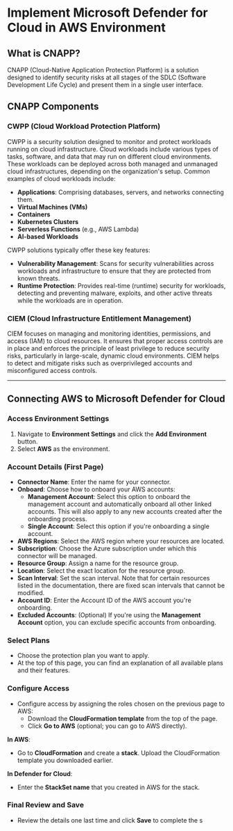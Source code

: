 # Implement Microsoft Defender for Cloud in AWS Environment

## What is CNAPP?
CNAPP (Cloud-Native Application Protection Platform) is a solution designed to identify security risks at all stages of the SDLC (Software Development Life Cycle) and present them in a single user interface.

## CNAPP Components

### CWPP (Cloud Workload Protection Platform)
CWPP is a security solution designed to monitor and protect workloads running on cloud infrastructure. Cloud workloads include various types of tasks, software, and data that may run on different cloud environments. These workloads can be deployed across both managed and unmanaged cloud infrastructures, depending on the organization's setup. Common examples of cloud workloads include:
- **Applications**: Comprising databases, servers, and networks connecting them.
- **Virtual Machines (VMs)**
- **Containers**
- **Kubernetes Clusters**
- **Serverless Functions** (e.g., AWS Lambda)
- **AI-based Workloads**

CWPP solutions typically offer these key features:
- **Vulnerability Management**: Scans for security vulnerabilities across workloads and infrastructure to ensure that they are protected from known threats.
- **Runtime Protection**: Provides real-time (runtime) security for workloads, detecting and preventing malware, exploits, and other active threats while the workloads are in operation.

### CIEM (Cloud Infrastructure Entitlement Management)
CIEM focuses on managing and monitoring identities, permissions, and access (IAM) to cloud resources. It ensures that proper access controls are in place and enforces the principle of least privilege to reduce security risks, particularly in large-scale, dynamic cloud environments. CIEM helps to detect and mitigate risks such as overprivileged accounts and misconfigured access controls.

---

## Connecting AWS to Microsoft Defender for Cloud

### Access Environment Settings
1. Navigate to **Environment Settings** and click the **Add Environment** button.
2. Select **AWS** as the environment.

### Account Details (First Page)
- **Connector Name**: Enter the name for your connector.
- **Onboard**: Choose how to onboard your AWS accounts:
  - **Management Account**: Select this option to onboard the management account and automatically onboard all other linked accounts. This will also apply to any new accounts created after the onboarding process.
  - **Single Account**: Select this option if you're onboarding a single account.
- **AWS Regions**: Select the AWS region where your resources are located.
- **Subscription**: Choose the Azure subscription under which this connector will be managed.
- **Resource Group**: Assign a name for the resource group.
- **Location**: Select the exact location for the resource group.
- **Scan Interval**: Set the scan interval. Note that for certain resources listed in the documentation, there are fixed scan intervals that cannot be modified.
- **Account ID**: Enter the Account ID of the AWS account you're onboarding.
- **Excluded Accounts**: (Optional) If you're using the **Management Account** option, you can exclude specific accounts from onboarding.

### Select Plans
- Choose the protection plan you want to apply.  
- At the top of this page, you can find an explanation of all available plans and their features.

### Configure Access
- Configure access by assigning the roles chosen on the previous page to AWS:
  - Download the **CloudFormation template** from the top of the page.
  - Click **Go to AWS** (optional; you can go to AWS directly).

**In AWS**:
- Go to **CloudFormation** and create a **stack**. Upload the CloudFormation template you downloaded earlier.

**In Defender for Cloud**:
- Enter the **StackSet name** that you created in AWS for the stack.

### Final Review and Save
- Review the details one last time and click **Save** to complete the s
